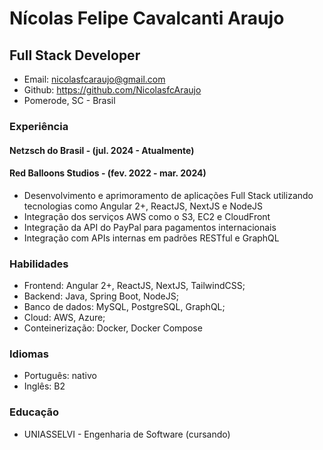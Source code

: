 # Nícolas Felipe Cavalcanti Araujo
## Full Stack Developer

- Email: nicolasfcaraujo@gmail.com
- Github: https://github.com/NicolasfcAraujo
- Pomerode, SC - Brasil


### Experiência

#### Netzsch do Brasil - (jul. 2024 - Atualmente)

#### Red Balloons Studios - (fev. 2022 - mar. 2024)
- Desenvolvimento e aprimoramento de aplicações Full Stack utilizando tecnologias como Angular 2+, ReactJS, NextJS e NodeJS
- Integração dos serviços AWS como o S3, EC2 e CloudFront
- Integração da API do PayPal para pagamentos internacionais
- Integração com APIs internas em padrões RESTful e GraphQL

### Habilidades
- Frontend: Angular 2+, ReactJS, NextJS, TailwindCSS;
- Backend: Java, Spring Boot, NodeJS;
- Banco de dados: MySQL, PostgreSQL, GraphQL;
- Cloud: AWS, Azure;
- Conteinerização: Docker, Docker Compose

### Idiomas
- Português: nativo
- Inglês: B2

### Educação

- UNIASSELVI - Engenharia de Software (cursando)
